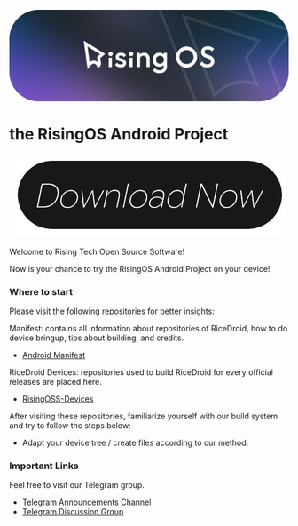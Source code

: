 ![RisingTechOSS](https://github.com/RisingTechOSS/.github/raw/master/profile/risingOS_banner.png)

the RisingOS Android Project
=============================

[![Download RisingOS](https://github.com/RisingTechOSS/.github/raw/master/profile/download.png)](https://www.pling.com/p/1619738/)

Welcome to Rising Tech Open Source Software! 

Now is your chance to try the RisingOS Android Project on your device!

### Where to start

Please visit the following repositories for better insights:

Manifest: contains all information about repositories of RiceDroid, how to do device bringup, tips about building, and credits.
- [Android Manifest](https://github.com/RisingTechOSS/android)

RiceDroid Devices: repositories used to build RiceDroid for every official releases are placed here.
- [RisingOSS-Devices](https://github.com/RisingOSS-Devices)

After visiting these repositories, familiarize yourself with our build system and try to follow the steps below:

- Adapt your device tree / create files according to our method.

### Important Links

Feel free to visit our Telegram group.

- [Telegram Announcements Channel](https://t.me/riceDroidNews)
- [Telegram Discussion Group](https://t.me/riceDroidsupport)
